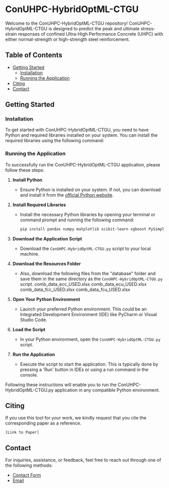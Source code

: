 # ConUHPC-HybridOptML-CTGU

Welcome to the ConUHPC-HybridOptML-CTGU repository! ConUHPC-HybridOptML-CTGU is designed to predict the peak and ultimate stress-strain responses of confined Ultra-High Performance Concrete (UHPC) with either normal-strength or high-strength steel reinforcement.

## Table of Contents
- [Getting Started](#getting-started)
  - [Installation](#installation)
  - [Running the Application](#running-the-application)
- [Citing](#citing)
- [Contact](#contact)

## Getting Started

### Installation

To get started with ConUHPC-HybridOptML-CTGU, you need to have Python and required libraries installed on your system. You can install the required libraries using the following command:


### Running the Application

To successfully run the ConUHPC-HybridOptML-CTGU application, please follow these steps:

1. **Install Python**
   - Ensure Python is installed on your system. If not, you can download and install it from the [official Python website](https://www.python.org/).

2. **Install Required Libraries**
   - Install the necessary Python libraries by opening your terminal or command prompt and running the following command:
     ```bash
     pip install pandas numpy matplotlib scikit-learn xgboost PySimpleGUI Pillow
     ```

3. **Download the Application Script**
   - Download the `ConUHPC-HybridOptML-CTGU.py` script to your local machine.

4. **Download the Resources Folder**
   - Also, download the following files from the "database" folder and save them in the same directory as the `ConUHPC-HybridOptML-CTGU.py` script.
    comb_data_ecc_USED.xlsx
    comb_data_ecu_USED.xlsx
    comb_data_fcc_USED.xlsx
    comb_data_fcu_USED.xlsx

5. **Open Your Python Environment**
   - Launch your preferred Python environment. This could be an Integrated Development Environment (IDE) like PyCharm or Visual Studio Code.

6. **Load the Script**
   - In your Python environment, open the `ConUHPC-HybridOptML-CTGU.py` script.

7. **Run the Application**
   - Execute the script to start the application. This is typically done by pressing a 'Run' button in IDEs or using a run command in the console.

Following these instructions will enable you to run the ConUHPC-HybridOptML-CTGU.py application in any compatible Python environment.

## Citing

If you use this tool for your work, we kindly request that you cite the corresponding paper as a reference.

`[Link to Paper]`

## Contact

For inquiries, assistance, or feedback, feel free to reach out through one of the following methods:
- [Contact Form](https://www.tadessewakjira.com/Contact)
- [Email](mailto:contact@tadessewakjira.com)

